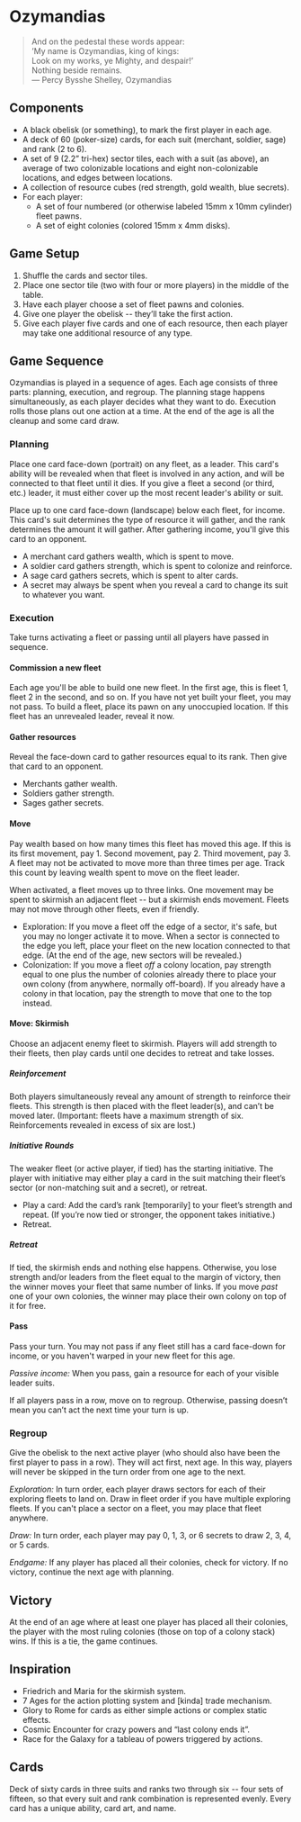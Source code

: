 # Ozymandias
> And on the pedestal these words appear:  
> ’My name is Ozymandias, king of kings:  
> Look on my works, ye Mighty, and despair!’  
> Nothing beside remains.  
> — Percy Bysshe Shelley, Ozymandias

## Components
* A black obelisk (or something), to mark the first player in each age.
* A deck of 60 (poker-size) cards, for each suit (merchant, soldier, sage) and
  rank (2 to 6).
* A set of 9 (2.2” tri-hex) sector tiles, each with a suit (as above), an
  average of two colonizable locations and eight non-colonizable locations, and
  edges between locations.
* A collection of resource cubes (red strength, gold wealth, blue secrets).
* For each player:
  * A set of four numbered (or otherwise labeled 15mm x 10mm cylinder) fleet
    pawns.
  * A set of eight colonies (colored 15mm x 4mm disks).

## Game Setup
1. Shuffle the cards and sector tiles.
2. Place one sector tile (two with four or more players) in the middle of the
   table.
3. Have each player choose a set of fleet pawns and colonies.
4. Give one player the obelisk -- they’ll take the first action.
5. Give each player five cards and one of each resource, then each player may
   take one additional resource of any type.

## Game Sequence
Ozymandias is played in a sequence of ages.  Each age consists of three parts:
planning, execution, and regroup.  The planning stage happens simultaneously,
as each player decides what they want to do.  Execution rolls those plans out
one action at a time.  At the end of the age is all the cleanup and some card
draw.

### Planning
Place one card face-down (portrait) on any fleet, as a leader.  This card's
ability will be revealed when that fleet is involved in any action, and will be
connected to that fleet until it dies.  If you give a fleet a second (or third,
etc.) leader, it must either cover up the most recent leader's ability or suit.

Place up to one card face-down (landscape) below each fleet, for income.  This
card's suit determines the type of resource it will gather, and the rank
determines the amount it will gather.  After gathering income, you'll give this
card to an opponent.

* A merchant card gathers wealth, which is spent to move.
* A soldier card gathers strength, which is spent to colonize and reinforce.
* A sage card gathers secrets, which is spent to alter cards.
* A secret may always be spent when you reveal a card to change its suit to
  whatever you want.

### Execution
Take turns activating a fleet or passing until all players have passed in
sequence.

#### Commission a new fleet
Each age you'll be able to build one new fleet.  In the first age, this is
fleet 1, fleet 2 in the second, and so on.  If you have not yet built your
fleet, you may not pass.  To build a fleet, place its pawn on any unoccupied
location.  If this fleet has an unrevealed leader, reveal it now.

#### Gather resources
Reveal the face-down card to gather resources equal to its rank.  Then give that
card to an opponent.

 * Merchants gather wealth.
 * Soldiers gather strength.
 * Sages gather secrets.

#### Move
Pay wealth based on how many times this fleet has moved this age.  If this is
its first movement, pay 1.  Second movement, pay 2.  Third movement, pay 3.  A
fleet may not be activated to move more than three times per age.  Track this
count by leaving wealth spent to move on the fleet leader.

When activated, a fleet moves up to three links.  One movement may be spent to
skirmish an adjacent fleet -- but a skirmish ends movement.  Fleets may not move
through other fleets, even if friendly.

* Exploration: If you move a fleet off the edge of a sector, it's safe, but you
  may no longer activate it to move.  When a sector is connected to the edge you
  left, place your fleet on the new location connected to that edge.  (At the
  end of the age, new sectors will be revealed.)
* Colonization: If you move a fleet _off_ a colony location, pay strength equal
  to one plus the number of colonies already there to place your own colony
  (from anywhere, normally off-board).  If you already have a colony in that
  location, pay the strength to move that one to the top instead.

#### Move: Skirmish
Choose an adjacent enemy fleet to skirmish.  Players will add strength to their
fleets, then play cards until one decides to retreat and take losses.

##### Reinforcement
Both players simultaneously reveal any amount of strength to reinforce their
fleets. This strength is then placed with the fleet leader(s), and can’t be
moved later.  (Important: fleets have a maximum strength of six.  Reinforcements
revealed in excess of six are lost.)

##### Initiative Rounds
The weaker fleet (or active player, if tied) has the starting initiative.  The
player with initiative may either play a card in the suit matching their
fleet’s sector (or non-matching suit and a secret), or retreat.

* Play a card: Add the card’s rank [temporarily] to your fleet’s strength and
  repeat.  (If you’re now tied or stronger, the opponent takes initiative.)
* Retreat.

##### Retreat
If tied, the skirmish ends and nothing else happens.  Otherwise, you lose
strength and/or leaders from the fleet equal to the margin of victory, then the
winner moves your fleet that same number of links.  If you move _past_ one of
your own colonies, the winner may place their own colony on top of it for free.

#### Pass
Pass your turn.  You may not pass if any fleet still has a card face-down for
income, or you haven't warped in your new fleet for this age.

*Passive income:* When you pass, gain a resource for each of your visible leader
suits.

If all players pass in a row, move on to regroup.  Otherwise, passing doesn’t
mean you can’t act the next time your turn is up.

### Regroup
Give the obelisk to the next active player (who should also have been the first
player to pass in a row).  They will act first, next age.  In this way, players
will never be skipped in the turn order from one age to the next.

*Exploration:* In turn order, each player draws sectors for each of their
exploring fleets to land on.  Draw in fleet order if you have multiple exploring
fleets.  If you can't place a sector on a fleet, you may place that fleet
anywhere.

*Draw:* In turn order, each player may pay 0, 1, 3, or 6 secrets to draw 2, 3,
4, or 5 cards.

*Endgame:* If any player has placed all their colonies, check for victory.  If
no victory, continue the next age with planning.

## Victory
At the end of an age where at least one player has placed all their colonies,
the player with the most ruling colonies (those on top of a colony stack) wins.
If this is a tie, the game continues.

## Inspiration
* Friedrich and Maria for the skirmish system.
* 7 Ages for the action plotting system and [kinda] trade mechanism.
* Glory to Rome for cards as either simple actions or complex static effects.
* Cosmic Encounter for crazy powers and “last colony ends it”.
* Race for the Galaxy for a tableau of powers triggered by actions.

## Cards
Deck of sixty cards in three suits and ranks two through six -- four sets of
fifteen, so that every suit and rank combination is represented evenly.  Every
card has a unique ability, card art, and name.
